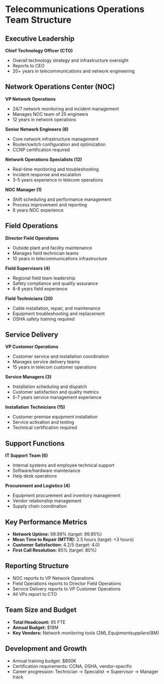 # Telecommunications Operations Team Structure

## Executive Leadership
**Chief Technology Officer (CTO)**
- Overall technology strategy and infrastructure oversight
- Reports to CEO
- 20+ years in telecommunications and network engineering

## Network Operations Center (NOC)
**VP Network Operations**
- 24/7 network monitoring and incident management
- Manages NOC team of 25 engineers
- 12 years in network operations

**Senior Network Engineers (8)**
- Core network infrastructure management
- Router/switch configuration and optimization
- CCNP certification required

**Network Operations Specialists (12)**
- Real-time monitoring and troubleshooting
- Incident response and escalation
- 3-5 years experience in telecom operations

**NOC Manager (1)**
- Shift scheduling and performance management
- Process improvement and reporting
- 8 years NOC experience

## Field Operations
**Director Field Operations**
- Outside plant and facility maintenance
- Manages field technician teams
- 10 years in telecommunications infrastructure

**Field Supervisors (4)**
- Regional field team leadership
- Safety compliance and quality assurance
- 6-8 years field experience

**Field Technicians (20)**
- Cable installation, repair, and maintenance
- Equipment troubleshooting and replacement
- OSHA safety training required

## Service Delivery
**VP Customer Operations**
- Customer service and installation coordination
- Manages service delivery teams
- 15 years in telecom customer operations

**Service Managers (3)**
- Installation scheduling and dispatch
- Customer satisfaction and quality metrics
- 5-7 years service management experience

**Installation Technicians (15)**
- Customer premise equipment installation
- Service activation and testing
- Technical certification required

## Support Functions
**IT Support Team (6)**
- Internal systems and employee technical support
- Software/hardware maintenance
- Help desk operations

**Procurement and Logistics (4)**
- Equipment procurement and inventory management
- Vendor relationship management
- Supply chain coordination

## Key Performance Metrics
- **Network Uptime:** 99.99% (target: 99.95%)
- **Mean Time to Repair (MTTR):** 2.5 hours (target: <3 hours)
- **Customer Satisfaction:** 4.2/5 (target: 4.0)
- **First Call Resolution:** 85% (target: 80%)

## Reporting Structure
- NOC reports to VP Network Operations
- Field Operations reports to Director Field Operations
- Service Delivery reports to VP Customer Operations
- All VPs report to CTO

## Team Size and Budget
- **Total Headcount:** 95 FTE
- **Annual Budget:** $18M
- **Key Vendors:** Network monitoring tools ($2M), Equipment suppliers ($8M)

## Development and Growth
- Annual training budget: $800K
- Certification requirements: CCNA, OSHA, vendor-specific
- Career progression: Technician → Specialist → Supervisor → Manager track
